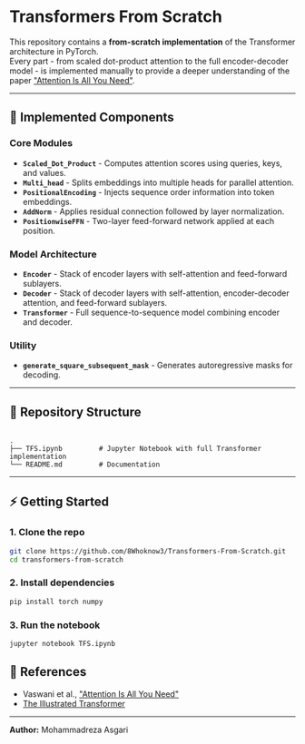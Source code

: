 # Transformers From Scratch

This repository contains a **from-scratch implementation** of the Transformer architecture in PyTorch.  
Every part - from scaled dot-product attention to the full encoder-decoder model - is implemented manually to provide a deeper understanding of the paper ["Attention Is All You Need"](https://arxiv.org/abs/1706.03762).

---

## 🚀 Implemented Components

### **Core Modules**
- **`Scaled_Dot_Product`** - Computes attention scores using queries, keys, and values.
- **`Multi_head`** - Splits embeddings into multiple heads for parallel attention.
- **`PositionalEncoding`** - Injects sequence order information into token embeddings.
- **`AddNorm`** - Applies residual connection followed by layer normalization.
- **`PositionwiseFFN`** - Two-layer feed-forward network applied at each position.

### **Model Architecture**
- **`Encoder`** - Stack of encoder layers with self-attention and feed-forward sublayers.
- **`Decoder`** - Stack of decoder layers with self-attention, encoder-decoder attention, and feed-forward sublayers.
- **`Transformer`** - Full sequence-to-sequence model combining encoder and decoder.

### **Utility**
- **`generate_square_subsequent_mask`** - Generates autoregressive masks for decoding.

---

## 📂 Repository Structure
```

.
├── TFS.ipynb         # Jupyter Notebook with full Transformer implementation
└── README.md         # Documentation

````

---

## ⚡ Getting Started

### 1. Clone the repo
```bash
git clone https://github.com/8Whoknow3/Transformers-From-Scratch.git
cd transformers-from-scratch
````

### 2. Install dependencies

```bash
pip install torch numpy
```

### 3. Run the notebook

```bash
jupyter notebook TFS.ipynb
```


## 📜 References

* Vaswani et al., ["Attention Is All You Need"](https://arxiv.org/abs/1706.03762)
* [The Illustrated Transformer](https://jalammar.github.io/illustrated-transformer/)

---

**Author:** Mohammadreza Asgari

